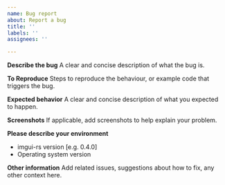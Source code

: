 ```yaml
---
name: Bug report
about: Report a bug
title: ''
labels: ''
assignees: ''

---
```


**Describe the bug**
A clear and concise description of what the bug is.

**To Reproduce**
Steps to reproduce the behaviour, or example code that triggers the bug.

**Expected behavior**
A clear and concise description of what you expected to happen.

**Screenshots**
If applicable, add screenshots to help explain your problem.

**Please describe your environment**
 - imgui-rs version [e.g. 0.4.0]
 - Operating system version

**Other information**
Add related issues, suggestions about how to fix, any other context here.
